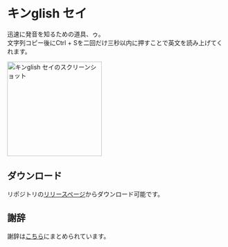 # キンglish セイ
迅速に発音を知るための道具、ゥ。  
文字列コピー後にCtrl + Sを二回だけ三秒以内に押すことで英文を読み上げてくれます。

<img width="218" alt="キンglish セイのスクリーンショット" src="https://github.com/tasuren/kinglish-say/assets/45121209/d50d5bfe-196a-4dac-a712-a7669cefaa77">

## ダウンロード
リポジトリの[リリースページ](https://github.com/tasuren/kinglish-say/releases)からダウンロード可能です。

## 謝辞
謝辞は[こちら](https://github.com/tasuren/kinglish-say/blob/main/acknowledgements/README.md)にまとめられています。